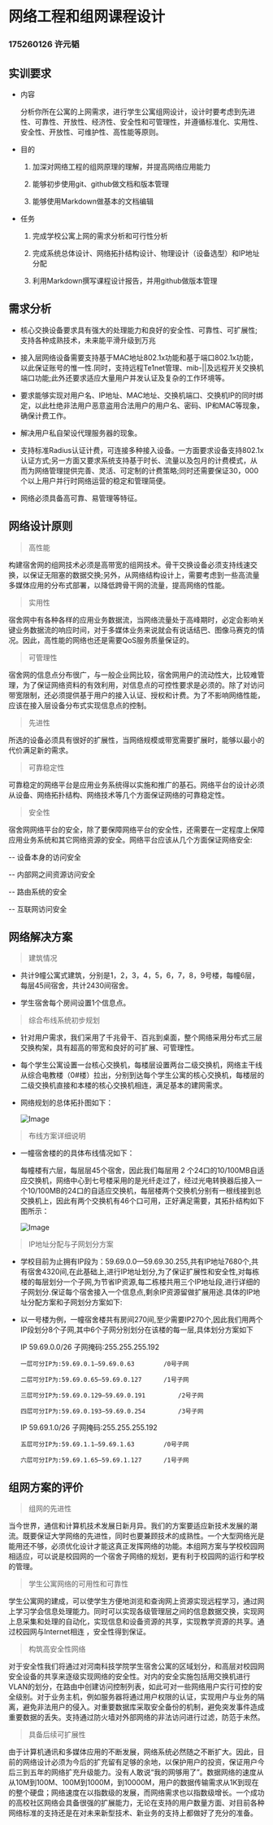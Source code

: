 # 网络工程和组网课程设计
   ### 175260126 许元韬
## 实训要求

- 内容
    
     分析你所在公寓的上网需求，进行学生公寓组网设计，设计时要考虑到先进性、可靠性、开放性、经济性、安全性和可管理性，并遵循标准化、实用性、安全性、开放性、可维护性、高性能等原则。

- 目的
    
    1.  加深对网络工程的组网原理的理解，并提高网络应用能力
    
    2.  能够初步使用git、github做文档和版本管理
    
    3.  能够使用Markdown做基本的文档编辑

- 任务
    
    1.  完成学校公寓上网的需求分析和可行性分析
    
    2.  完成系统总体设计、网络拓扑结构设计、物理设计（设备选型）和IP地址分配
    
    3.  利用Markdown撰写课程设计报告，并用github做版本管理
## 需求分析

- 核心交换设备要求具有强大的处理能力和良好的安全性、可靠性、可扩展性;支持各种成熟技术，未来能平滑升级到万兆  

- 接入层网络设备需要支持基于MAC地址802.1x功能和基于端口802.1x功能，以此保证账号的惟一性.同时，支持远程Te1net管理、mib-||及远程开关交换机端口功能;此外还要求适应大量用户并发认证及复杂的工作环境等。  

- 要求能够实现对用户名、IP地址、MAC地址、交换机端口、交换机IP的同时绑定，以此杜绝非法用户恶意盗用合法用户的用户名、密码、IP和MAC等现象，确保计费工作。  

- 解决用户私自架设代理服务器的现象。  

- 支持标准Radius认证计费，可连接多种接入设备。一方面要求设备支持802.1x认证方式;另一方面又要求系统支持基于时长、流量以及包月的计费模式，从而为网络管理提供完善、灵活、可定制的计费策略;同时还需要保证30，000个以上用户并行时网络运营的稳定和管理简便。  

- 网络必须具备高可靠、易管理等特征。 

## 网络设计原则
> 高性能 

构建宿舍网的组网技术必须是高带宽的组网技术。骨干交换设备必须支持线速交换，以保证无阻塞的数据交换;另外，从网络结构设计上，需要考虑到一些高流量多媒体应用的分布式部署，以降低跨骨干网的流量，提高网络的性能。 
> 实用性

宿舍网中有各种各样的应用业务数据流，当网络流量处于高峰期时，必定会影响关键业务数据流的响应时间，对于多媒体业务来说就会有说话结巴、图像马赛克的情况。因此，高性能的网络也还是需要QoS服务质量保证的。
> 可管理性

宿舍网的信息点分布很广，与一般企业网比较，宿舍网用户的流动性大，比较难管理，为了保证网络资料的有效利用，对信息点的可控性要求是必须的。除了对访问带宽限制，还必须提供基于用户的接入认证、授权和计费。为了不影响网络性能，应该在接入层设备分布式实现信息点的控制。
> 先进性

所选的设备必须具有很好的扩展性，当网络规模或带宽需要扩展时，能够以最小的代价满足新的需求。
> 可靠稳定性

可靠稳定的网络平台是应用业务系统得以实施和推广的基石。网络平台的设计必须从设备、网络拓扑结构、网络技术等几个方面保证网络的可靠稳定性。
> 安全性

宿舍网网络平台的安全，除了要保障网络平台的安全性，还需要在一定程度上保障应用业务系统和其它网络资源的安全。网络平台应该从几个方面保证网络安全:
    
   -- 设备本身的访问安全
    
   -- 内部网之间资源访问安全
    
   -- 路由系统的安全
    
   -- 互联网访问安全

## 网络解决方案
> 建筑情况

  - 共计9幢公寓式建筑，分别是1，2，3，4，5，6，7，8，9号楼，每幢6层，每层45间宿舍，共计2430间宿舍。

  - 学生宿舍每个房间设置1个信息点。
  
> 综合布线系统初步规划

  - 针对用户需求，我们采用了千兆骨干、百兆到桌面，整个网络采用分布式三层交换构架，具有超高的带宽和良好的可扩展、可管理性。
  
  - 每个学生公寓设置一台核心交换机，每楼层设置两台二级交换机，网络主干线从综合电教楼（0#楼）拉出，分别到达每个学生公寓的核心交换机，每楼层的二级交换机直接和本楼的核心交换机相连，满足基本的建网需求。
  
  - 网络规划的总体拓扑图如下：
  
       ![Image](https://github.com/zzzborios/175260126/blob/master/images/1.png)
  
  
> 布线方案详细说明
  
  - 一幢宿舍楼的的具体布线情况如下：
  
    每幢楼有六层，每层层45个宿舍，因此我们每层用 2 个24口的10/100MB自适应交换机，网络中心到七号楼采用的是光纤走过了，经过光电转换器后接入一个10/100MB的24口的自适应交换机，每层楼两个交换机分别有一根线接到总交换机上，因此有两个交换机有46个口可用，正好满足需要，其拓扑结构如下图所示：
   
       ![Image](https://github.com/zzzborios/175260126/blob/master/images/2.png)


> IP地址分配与子网划分方案
  - 学校目前为止拥有IP段为：59.69.0.0—59.69.30.255,共有IP地址7680个,共有宿舍4320间,在此基础上,进行IP地址划分,为了保证扩展性和安全性,对每栋楼的每层划分一个子网,为节省IP资源,每二栋楼共用三个IP地址段,进行详细的子网划分.保证每个宿舍接入一个信息点,剩余IP资源留做扩展用途.具体的IP地址分配方案和子网划分方案如下:

  - 以一号楼为例，一幢宿舍楼共有房间270间,至少需要IP270个,因此我们用两个IP段划分8个子网,其中6个子网分别划分在该楼的每一层,具体划分方案如下
  
    IP 59.69.0.0/26 	  子网掩码:255.255.255.192
    		
	    一层可分IP为:59.69.0.1—59.69.0.63		/0号子网
		 	
	    二层可分IP为:59.69.0.65—59.69.0.127		/1号子网
		
	    三层可分IP为:59.69.0.129—59.69.0.191	        /2号子网
		
	    四层可分IP为:59.69.0.193—59.69.0.254	        /3号子网
     
    IP 59.69.1.0/26	  子网掩码:255.255.255.192
                        
	    五层可分IP为:59.69.1.1—59.69.1.63		/0号子网
		 	
	    六层可分IP为:59.69.1.65—59.69.1.127		/1号子网

## 组网方案的评价
> 组网的先进性
  
  当今世界，通信和计算机技术发展日新月异。我们的方案要适应新技术发展的潮流。既要保证大学网络的先进性，同时也要兼顾技术的成熟性。一个大型网络光是能用还不够，必须优化设计才能这真正发挥网络的功能。本组网方案与学校校园网相适应，可以说是校园网的一个宿舍子网络的规划，更有利于校园网的运行和学校的管理。
> 学生公寓网络的可用性和可靠性

  学生公寓网的建成，可以使学生方便地浏览和查询网上资源实现远程学习，通过网上学习学会信息处理能力。同时可以实现各级管理层之间的信息数据交换，实现网上息采集和处理的自动化，实现信息和设备资源的共享，实现教学资源的共享。通过校园网与Internet相连 ，安全性得到保证。
> 构筑高安全性网络
  
  对于安全性我们将通过对河南科技学院学生宿舍公寓的区域划分，和高层对校园网安全设备的共享来逐级实现网络的安全性。对内的安全实施包括用交换机进行VLAN的划分，在路由中创建访问控制列表，如此可对一些网络用户实行可控的安全级别。对于业务主机，例如服务器将通过用户权限的认证，实现用户与业务的隔离，避免非法用户的侵入。对重要数据库采取安全备份的机制，避免突发事件造成重要数据的丢失。支持通过防火墙对外部网络的非法访问进行过滤，防范于未然。
> 具备后续可扩展性
   
  由于计算机通讯和多媒体应用的不断发展，网络系统必然随之不断扩大。因此，目前的网络设计必须为今后的扩充留有足够的余地，以保护用户的投资，保证用户今后三到五年的网络扩充升级能力。没有人敢说“我的网够用了”。数据网络的速度从从10M到100M、100M到1000M，到10000M，用户的数据传输需求从1K到现在的整个硬盘；网络速度在以指数级的发展，而网络需求也以指数级增长。一个成功的高校社区网络会具备很强的扩展能力，无论在支持的用户数量方面、对目前各种网络标准的支持还是在对未来新型技术、新业务的支持上都做好了充分的准备。
    

    
